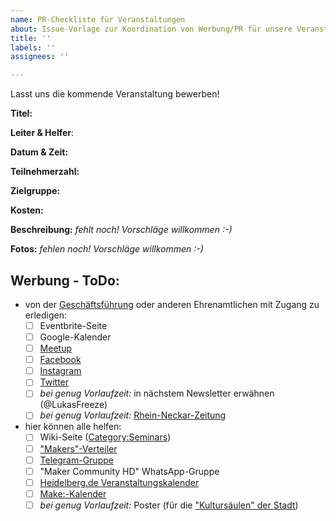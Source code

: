 ```yaml
---
name: PR-Checkliste für Veranstaltungen
about: Issue-Vorlage zur Koordination von Werbung/PR für unsere Veranstaltungen
title: ''
labels: ''
assignees: ''

---
```


Lasst uns die kommende Veranstaltung bewerben!

**Titel:**

**Leiter & Helfer**: 

**Datum & Zeit:** 

**Teilnehmerzahl:** 

**Zielgruppe:**

**Kosten:**

**Beschreibung:** *fehlt noch! Vorschläge willkommen :-)*

**Fotos:** *fehlen noch! Vorschläge willkommen :-)*

## Werbung - ToDo:

* von der [Geschäftsführung](https://wiki.comakingspace.de/Management) oder anderen Ehrenamtlichen mit Zugang zu erledigen:
  * [ ] Eventbrite-Seite
  * [ ] Google-Kalender
  * [ ] [Meetup](https://www.meetup.com/de-DE/Heidelberg-Makers-Meetup/)
  * [ ] [Facebook](https://www.facebook.com/comakingspace/)
  * [ ] [Instagram](https://www.instagram.com/comakingspace/)
  * [ ] [Twitter](https://www.twitter.com/comakingspace/)
  * [ ] *bei genug Vorlaufzeit:* in nächstem Newsletter erwähnen (@LukasFreeze)
  * [ ] *bei genug Vorlaufzeit:* [Rhein-Neckar-Zeitung](https://www.rnz.de/kontakt/redaktionen.html)

* hier können alle helfen:
  * [ ] Wiki-Seite ([Category:Seminars](https://wiki.comakingspace.de/Category:Seminars))
  * [ ] ["Makers"-Verteiler](https://wiki.comakingspace.de/Mailing_List)
  * [ ] [Telegram-Gruppe](https://wiki.comakingspace.de/Telegram_Group)
  * [ ] "Maker Community HD" WhatsApp-Gruppe
  * [ ] [Heidelberg.de Veranstaltungskalender](https://www.heidelberg.de/hd,Lde/HD/Erleben/veranstaltungskalender.html)
  * [ ] [Make:-Kalender](https://www.heise.de/make/kalender/new_event/)
  * [ ] *bei genug Vorlaufzeit:* Poster (für die ["Kultursäulen" der Stadt](https://www.heidelberg.de/hd,Lde/HD/Rathaus/Kultursaeulen+_+kostenloses+Plakatieren.html))
